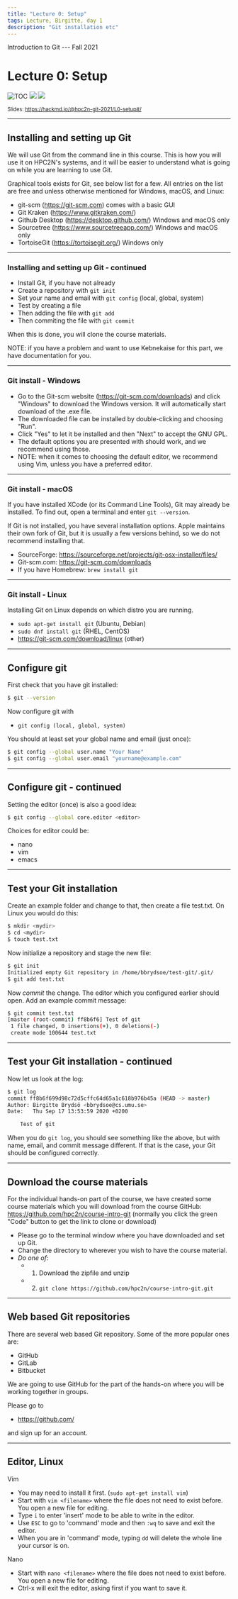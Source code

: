 ```yaml
---
title: "Lecture 0: Setup"
tags: Lecture, Birgitte, day 1
description: "Git installation etc"
---
```


Introduction to Git --- Fall 2021
# Lecture 0: Setup

<!-- .slide: data-background="#ffffff" -->

<!-- Lecture material made by Birgitte Brydsö for the version of the course that was given in fall 2020. Lecture was first given by Birgitte Brydsö in fall 2020. 
Minor modifications done for the fall 2021 version of the course. -->

![TOC](https://www.hpc2n.umu.se/sites/default/files/umu-logo-left-se.png)  ![](https://www.hpc2n.umu.se/sites/default/files/hpc2n-logo-text5.png)  ![](https://www.hpc2n.umu.se/sites/default/files/images/SNIC_logo_autocrop.png)

<small>Slides: https://hackmd.io/@hpc2n-git-2021/L0-setup#/</small>

---

## Installing and setting up Git

<!-- .slide: style="font-size: 30px;" -->

We will use Git from the command line in this course. This is how you will use it on HPC2N's systems, and it will be easier to understand what is going on while you are learning to use Git. 

Graphical tools exists for Git, see below list for a few. All entries on the list are free and unless otherwise mentioned for Windows, macOS, and Linux: 

* git-scm (https://git-scm.com) comes with a basic GUI 
* Git Kraken (https://www.gitkraken.com/)
* Github Desktop (https://desktop.github.com/) Windows and macOS only
* Sourcetree (https://www.sourcetreeapp.com/) Windows and macOS only
* TortoiseGit (https://tortoisegit.org/) Windows only

---

### Installing and setting up Git - continued

<!-- .slide: style="font-size: 38px;" -->

* Install Git, if you have not already
* Create a repository with `git init`
* Set your name and email with `git config` (local, global, system)
* Test by creating a file
* Then adding the file with `git add`
* Then commiting the file with `git commit`

When this is done, you will clone the course materials.

NOTE: if you have a problem and want to use Kebnekaise for this part, we have documentation for you. 

---

### Git install - Windows

<!-- .slide: style="font-size: 32px;" -->

* Go to the Git-scm website (https://git-scm.com/downloads) and click "Windows" to download the Windows version. It will automatically start download of the .exe file.
* The downloaded file can be installed by double-clicking and choosing "Run". 
* Click "Yes" to let it be installed and then "Next" to accept the GNU GPL. 
* The default options you are presented with should work, and we recommend using those. 
* NOTE: when it comes to choosing the default editor, we recommend using Vim, unless you have a preferred editor.

---

### Git install - macOS

<!-- .slide: style="font-size: 34px;" -->

If you have installed XCode (or its Command Line Tools), Git may already be installed. To find out, open a terminal and enter `git --version`.

If Git is not installed, you have several installation options. Apple maintains their own fork of Git, but it is usually a few versions behind, so we do not recommend installing that. 

* SourceForge: https://sourceforge.net/projects/git-osx-installer/files/
* Git-scm.com: https://git-scm.com/downloads
* If you have Homebrew: `brew install git`

---

### Git install - Linux

<!-- .slide: style="font-size: 38px;" -->

Installing Git on Linux depends on which distro you are running. 

* `sudo apt-get install git` (Ubuntu, Debian)
* `sudo dnf install git` (RHEL, CentOS)
* https://git-scm.com/download/linux (other)

---

## Configure git

<!-- .slide: style="font-size: 38px;" -->

First check that you have git installed:
```bash
$ git --version
```
Now configure git with

* `git config (local, global, system)`

You should at least set your global name and email (just once):

```bash
$ git config --global user.name "Your Name"
$ git config --global user.email "yourname@example.com" 
```

---

## Configure git - continued

<!-- .slide: style="font-size: 34px;" -->

Setting the editor (once) is also a good idea: 

```bash
$ git config --global core.editor <editor>
```

Choices for editor could be: 
* nano
* vim
* emacs

---

## Test your Git installation

<!-- .slide: style="font-size: 32px;" -->

Create an example folder and change to that, then create a file test.txt. On Linux you would do this: 

```bash
$ mkdir <mydir> 
$ cd <mydir>
$ touch test.txt
```

Now initialize a repository and stage the new file:

```bash
$ git init
Initialized empty Git repository in /home/bbrydsoe/test-git/.git/
$ git add test.txt
```

Now *commit* the change. The editor which you configured earlier should open. Add an example commit message:

```bash
$ git commit test.txt 
[master (root-commit) ff8b6f6] Test of git
 1 file changed, 0 insertions(+), 0 deletions(-)
 create mode 100644 test.txt
```

---

## Test your Git installation - continued

<!-- .slide: style="font-size: 32px;" -->

Now let us look at the log:

```bash
$ git log
commit ff8b6f699d98c72d5cffc64d65a1c618b976b45a (HEAD -> master)
Author: Birgitte Brydsö <bbrydsoe@cs.umu.se>
Date:   Thu Sep 17 13:53:59 2020 +0200

    Test of git
```

When you do `git log`, you should see something like the above, but with name, email, and commit message different. If that is the case, your Git should be configured correctly. 

---

## Download the course materials

<!-- .slide: style="font-size: 32px;" -->

For the individual hands-on part of the course, we have created some course materials which you will download from the course GitHub: https://github.com/hpc2n/course-intro-git (normally you click the green "Code" button to get the link to clone or download)

* Please go to the terminal window where you have downloaded and set up Git.
* Change the directory to wherever you wish to have the course material.
* *Do one of*: 
  - 1. Download the zipfile and unzip
  - 2. `git clone https://github.com/hpc2n/course-intro-git.git`

---

## Web based Git repositories

<!-- .slide: style="font-size: 32px;" -->

There are several web based Git repository. Some of the more popular ones are: 

* GitHub
* GitLab
* Bitbucket

We are going to use GitHub for the part of the hands-on where you will be working together in groups. 

Please go to 
* https://github.com/

and sign up for an account. 

---

<!-- ## GitHub CLI

GitHub also has a command line interface that you can use if you want to. 

It is available for Windows, macOS, and Linux. 

You can use it if you prefer to do your workflow through a terminal, and you can call the GitHub API to script various actions as well as set a custom alias for any command.

More information and download here: https://github.blog/2020-09-17-github-cli-1-0-is-now-available/ 

--- -->

## Editor, Linux

<!-- .slide: style="font-size: 30px;" -->

Vim
* You may need to install it first. (`sudo apt-get install vim`)
* Start with `vim <filename>` where the file does not need to exist before. You open a new file for editing. 
* Type `i` to enter 'insert' mode to be able to write in the editor. 
* Use `ESC` to go to 'command' mode and then `:wq` to save and exit the editor.
* When you are in 'command' mode, typing `dd` will delete the whole line your cursor is on. 

Nano
* Start with `nano <filename>` where the file does not need to exist before. You open a new file for editing. 
* Ctrl-x will exit the editor, asking first if you want to save it. 
